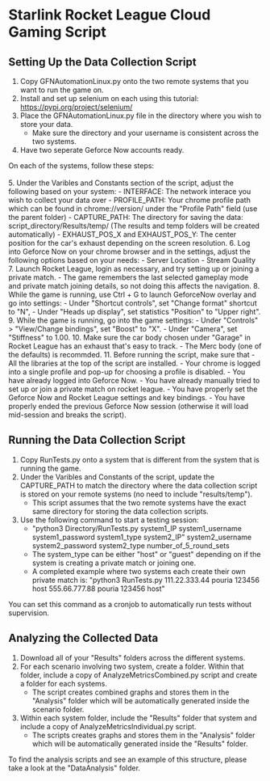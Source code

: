 # Starlink Rocket League Cloud Gaming Script

## Setting Up the Data Collection Script
1. Copy GFNAutomationLinux.py onto the two remote systems that you want to run the game on. 
2. Install and set up selenium on each using this tutorial: https://pypi.org/project/selenium/
3. Place the GFNAutomationLinux.py file in the directory where you wish to store your data.
    - Make sure the directory and your username is consistent across the two systems.
4. Have two seperate Geforce Now accounts ready.

On each of the systems, follow these steps: <br>
<br>
5. Under the Varibles and Constants section of the script, adjust the following based on your system:
    - INTERFACE: The network interace you wish to collect your data over
    - PROFILE_PATH: Your chrome profile path which can be found in chrome://version/ under the "Profile Path" field (use the parent folder)
    - CAPTURE_PATH: The directory for saving the data: script_directory/Results/temp/ (The results and temp folders will be created automatically)
    - EXHAUST_POS_X and EXHAUST_POS_Y: The center position for the car's exhaust depending on the screen resolution.
6. Log into Geforce Now on your chrome browser and in the settings, adjust the following options based on your needs:
    - Server Location
    - Stream Quality
7. Launch Rocket League, login as necessary, and try setting up or joining a private match.
    - The game remembers the last selected gameplay mode and private match joining details, so not doing this  affects the navigation.
8. While the game is running, use Ctrl + G to launch GeforceNow overlay and go into settings:
    - Under "Shortcut controls", set "Change format" shortcut to "N",
    - Under "Heads up display", set statistics "Position" to "Upper right".
9. While the game is running, go into the game settings:
    - Under "Controls" > "View/Change bindings", set "Boost" to "X".
    - Under "Camera", set "Stiffness" to 1.00.
10. Make sure the car body chosen under "Garage" in Rocket League has an exhaust that's easy to track.
    - The Merc body (one of the defaults) is recommded.
11. Before running the script, make sure that
    - All the libraries at the top of the script are installed.
    - Your chrome is logged into a single profile and pop-up for choosing a profile is disabled.
    - You have already logged into Geforce Now.
    - You have already manually tried to set up or join a private match on rocket league.
    - You have properly set the Geforce Now and Rocket League settings and key bindings.
    - You have properly ended the previous Geforce Now session (otherwise it will load mid-session and breaks the script).
  
## Running the Data Collection Script
1. Copy RunTests.py onto a system that is different from the system that is running the game.
2. Under the Varibles and Constants of the script, update the CAPTURE_PATH to match the directory where the data collection script is stored on your remote systems (no need to include "results/temp").
    - This script assumes that the two remote systems have the exact same directory for storing the data collection scripts. 
4. Use the following command to start a testing session:
    - "python3 Directory/RunTests.py system1_IP system1_username system1_password system1_type system2_IP" system2_username system2_password system2_type number_of_5_round_sets
    - The system_type can be either "host" or "guest" depending on if the system is creating a private match or joining one.
    - A completed example where two systems each create their own private match is: "python3 RunTests.py 111.22.333.44 pouria 123456 host 555.66.777.88 pouria 123456 host"

You can set this command as a cronjob to automatically run tests without supervision.

## Analyzing the Collected Data
1. Download all of your "Results" folders across the different systems.
2. For each scenario involving two system, create a folder. Within that folder, include a copy of  AnalyzeMetricsCombined.py script and create a folder for each systems.
    - The script creates combined graphs and stores them in the "Analysis" folder which will be automatically generated inside the scenario folder.
3. Within each system folder, include the "Results" folder that system and include a copy of AnalyzeMetricsIndividual.py script.
    - The scripts creates graphs and stores them in the "Analysis" folder which will be automatically generated inside the "Results" folder.
  
To find the analysis scripts and see an example of this structure, please take a look at the "DataAnalysis" folder.
  
   

